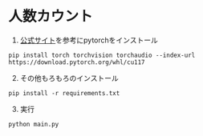# 人数カウント

1. [公式サイト](https://pytorch.org/get-started/locally/)を参考にpytorchをインストール
```
pip install torch torchvision torchaudio --index-url https://download.pytorch.org/whl/cu117  
```
2. その他もろもろのインストール
```
pip install -r requirements.txt
```

3. 実行
```
python main.py
```